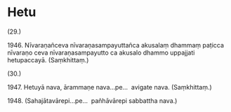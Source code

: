 # Hetu

(29.)

1946\. Nīvaraṇañceva nīvaraṇasampayuttañca akusalaṃ dhammaṃ paṭicca nīvaraṇo ceva nīvaraṇasampayutto ca akusalo dhammo uppajjati hetupaccayā. (Saṃkhittaṃ.)

(30.)

1947\. Hetuyā nava, ārammaṇe nava…pe…  avigate nava. (Saṃkhittaṃ.)

1948\. (Sahajātavārepi…pe…  pañhāvārepi sabbattha nava.)
